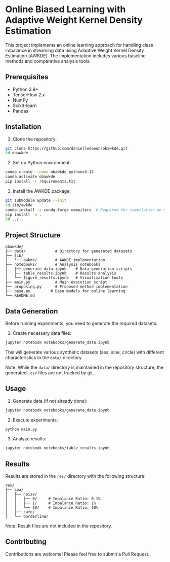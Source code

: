 # Online Biased Learning with Adaptive Weight Kernel Density Estimation

This project implements an online learning approach for handling class imbalance in streaming data using Adaptive Weight Kernel Density Estimation (AWKDE). The implementation includes various baseline methods and comparative analysis tools.

## Prerequisites

- Python 3.9+
- TensorFlow 2.x
- NumPy
- Scikit-learn
- Pandas

## Installation

1. Clone the repository:
```bash
git clone https://github.com/danielledaeun/obawkde.git
cd obawkde
```

2. Set up Python environment:
```bash
conda create --name obawkde python=3.12
conda activate obawkde
pip install -r requirements.txt
```

3. Install the AWKDE package:
```bash
git submodule update --init
cd lib/awkde
conda install -c conda-forge compilers  # Required for compilation on some systems
pip install -e .
cd ../..
```

## Project Structure
```
obawkde/
├── data/             # Directory for generated datasets
├── lib/
│   └── awkde/        # AWKDE implementation
├── notebooks/        # Analysis notebooks
│   ├── generate_data.ipynb    # Data generation scripts
│   ├── table_results.ipynb    # Results analysis
│   └── figure_results.ipynb   # Visualization tools
├── main.py           # Main execution script
├── proposing.py      # Proposed method implementation
├── base.py         # Base models for online learning
└── README.md
```

## Data Generation

Before running experiments, you need to generate the required datasets:

1. Create necessary data files:
```bash
jupyter notebook notebooks/generate_data.ipynb
```

This will generate various synthetic datasets (sea, sine, circle) with different characteristics in the `data/` directory.

Note: While the `data/` directory is maintained in the repository structure, the generated `.csv` files are not tracked by git.

## Usage

1. Generate data (if not already done):
```bash
jupyter notebook notebooks/generate_data.ipynb
```

2. Execute experiments:
```bash
python main.py
```

3. Analyze results:
```bash
jupyter notebook notebooks/table_results.ipynb
```

## Results

Results are stored in the `res/` directory with the following structure:
```
res/
├── sea/
│   ├── noise/
│   │   ├── 0/     # Imbalance Ratio: 0.1%
│   │   ├── 1/     # Imbalance Ratio: 1%
│   │   └── 10/    # Imbalance Ratio: 10%
│   ├── safe/
│   └── borderline/
```

Note: Result files are not included in the repository.

## Contributing

Contributions are welcome! Please feel free to submit a Pull Request.